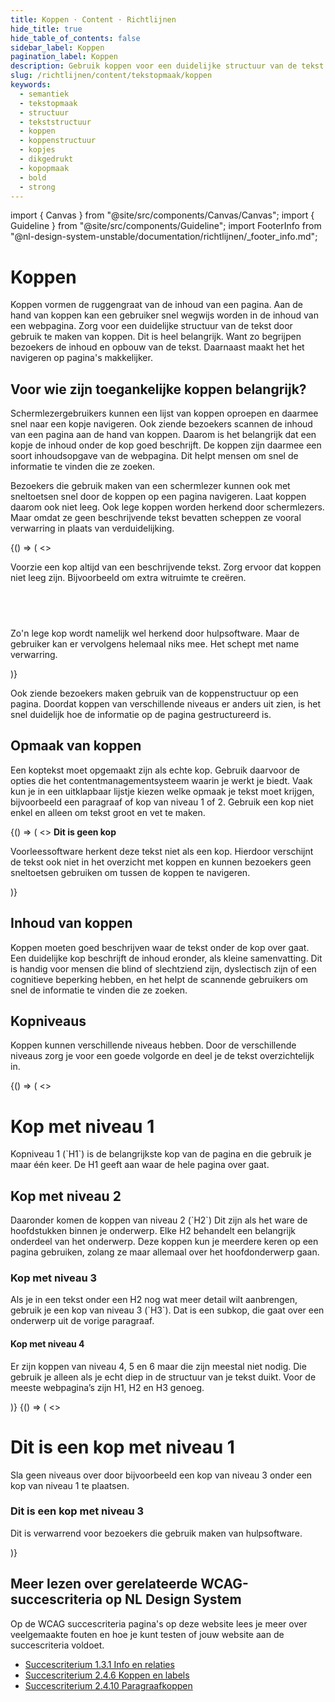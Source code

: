 ```yaml
---
title: Koppen · Content · Richtlijnen
hide_title: true
hide_table_of_contents: false
sidebar_label: Koppen
pagination_label: Koppen
description: Gebruik koppen voor een duidelijke structuur van de tekst op een pagina of scherm.
slug: /richtlijnen/content/tekstopmaak/koppen
keywords:
  - semantiek
  - tekstopmaak
  - structuur
  - tekststructuur
  - koppen
  - koppenstructuur
  - kopjes
  - dikgedrukt
  - kopopmaak
  - bold
  - strong
---
```


<!-- @license CC0-1.0 -->

import { Canvas } from "@site/src/components/Canvas/Canvas";
import { Guideline } from "@site/src/components/Guideline";
import FooterInfo from "@nl-design-system-unstable/documentation/richtlijnen/\_footer_info.md";

# Koppen

Koppen vormen de ruggengraat van de inhoud van een pagina. Aan de hand van koppen kan een gebruiker snel wegwijs worden in de inhoud van een webpagina. Zorg voor een duidelijke structuur van de tekst door gebruik te maken van koppen. Dit is heel belangrijk. Want zo begrijpen bezoekers de inhoud en opbouw van de tekst. Daarnaast maakt het het navigeren op pagina's makkelijker.

## Voor wie zijn toegankelijke koppen belangrijk?

Schermlezergebruikers kunnen een lijst van koppen oproepen en daarmee snel naar een kopje navigeren. Ook ziende bezoekers scannen de inhoud van een pagina aan de hand van koppen. Daarom is het belangrijk dat een kopje de inhoud onder de kop goed beschrijft. De koppen zijn daarmee een soort inhoudsopgave van de webpagina. Dit helpt mensen om snel de informatie te vinden die ze zoeken.

Bezoekers die gebruik maken van een schermlezer kunnen ook met sneltoetsen snel door de koppen op een pagina navigeren. Laat koppen daarom ook niet leeg. Ook lege koppen worden herkend door schermlezers. Maar omdat ze geen beschrijvende tekst bevatten scheppen ze vooral verwarring in plaats van verduidelijking.

<Guideline appearance="dont" title="Koppen leeg laten">
  <Canvas language="html" defaultExpandedCode>
    {() => (
      <>
          <p>
            Voorzie een kop altijd van een beschrijvende tekst. Zorg ervoor dat koppen niet leeg zijn. Bijvoorbeeld om extra witruimte te creëren.
          </p>
          <h2>&nbsp;</h2>
          <p>Zo'n lege kop wordt namelijk wel herkend door hulpsoftware. Maar de gebruiker kan er vervolgens helemaal niks mee. Het schept met name verwarring.</p>
      </>
    )}
  </Canvas>
</Guideline>

Ook ziende bezoekers maken gebruik van de koppenstructuur op een pagina. Doordat koppen van verschillende niveaus er anders uit zien, is het snel duidelijk hoe de informatie op de pagina gestructureerd is.

## Opmaak van koppen

Een koptekst moet opgemaakt zijn als echte kop. Gebruik daarvoor de opties die het contentmanagementsysteem waarin je werkt je biedt. Vaak kun je in een uitklapbaar lijstje kiezen welke opmaak je tekst moet krijgen, bijvoorbeeld een paragraaf of kop van niveau 1 of 2. Gebruik een kop niet enkel en alleen om tekst groot en vet te maken.

<Guideline appearance="dont" title="Tekst dikgedrukt en groter maken en een andere kleur geven zodat het op een kop lijkt.">
  <Canvas language="html">
    {() => (
      <>
          <strong style={{ color: 'purple', fontSize: '200%' }}>
            Dit is geen kop
          </strong>
          <p>
            Voorleessoftware herkent deze tekst niet als een kop. Hierdoor verschijnt de tekst ook niet in het overzicht met koppen en kunnen bezoekers geen sneltoetsen gebruiken om tussen de koppen te navigeren.
          </p>
      </>
    )}
  </Canvas>
</Guideline>

## Inhoud van koppen

Koppen moeten goed beschrijven waar de tekst onder de kop over gaat. Een duidelijke kop beschrijft de inhoud eronder, als kleine samenvatting. Dit is handig voor mensen die blind of slechtziend zijn, dyslectisch zijn of een cognitieve beperking hebben, en het helpt de scannende gebruikers om snel de informatie te vinden die ze zoeken.

## Kopniveaus

Koppen kunnen verschillende niveaus hebben. Door de verschillende niveaus zorg je voor een goede volgorde en deel je de tekst overzichtelijk in.

<Guideline appearance="do" title="Gebruik kopniveaus in de de goede volgorde.">
  <Canvas language="html">
    {() => (
      <>
          <h1>Kop met niveau 1</h1>
          <p>
            Kopniveau 1 (`H1`) is de belangrijkste kop van de pagina en die gebruik je maar één keer. De H1 geeft aan waar de hele pagina over gaat.
          </p>
          <h2>Kop met niveau 2</h2>
          <p>
            Daaronder komen de koppen van niveau 2 (`H2`) Dit zijn als het ware de hoofdstukken binnen je onderwerp. Elke H2 behandelt een belangrijk onderdeel van het onderwerp. Deze koppen kun je meerdere keren op een pagina gebruiken, zolang ze maar allemaal over het hoofdonderwerp gaan.
          </p>
          <h3>Kop met niveau 3</h3>
          <p>
            Als je in een tekst onder een H2 nog wat meer detail wilt aanbrengen, gebruik je een kop van niveau 3 (`H3`). Dat is een subkop, die gaat over een onderwerp uit de vorige paragraaf.
          </p>
          <h4>Kop met niveau 4</h4>
          <p>
            Er zijn koppen van niveau 4, 5 en 6 maar die zijn meestal niet nodig. Die gebruik je alleen als je echt diep in de structuur van je tekst duikt. Voor de meeste webpagina’s zijn H1, H2 en H3 genoeg.
          </p>
      </>
    )}
  </Canvas>
</Guideline>

<Guideline appearance="dont" title="Een kopniveau overslaan.">
  <Canvas language="html">
    {() => (
      <>
          <h1>Dit is een kop met niveau 1</h1>
          <p>
            Sla geen niveaus over door bijvoorbeeld een kop van niveau 3 onder een kop van niveau 1 te plaatsen. 
          </p>
          <h3>Dit is een kop met niveau 3</h3>
          <p>
            Dit is verwarrend voor bezoekers die gebruik maken van hulpsoftware.
          </p>
      </>
    )}
  </Canvas>
</Guideline>

## Meer lezen over gerelateerde WCAG-succescriteria op NL Design System

Op de WCAG succescriteria pagina's op deze website lees je meer over veelgemaakte fouten en hoe je kunt testen of jouw website aan de succescriteria voldoet.

- [Succescriterium 1.3.1 Info en relaties](https://nldesignsystem.nl/wcag/1.3.1)
- [Succescriterium 2.4.6 Koppen en labels](https://nldesignsystem.nl/wcag/2.4.6)
- [Succescriterium 2.4.10 Paragraafkoppen](https://nldesignsystem.nl/wcag/2.4.10)

<FooterInfo />
